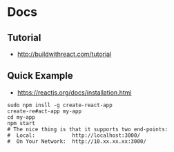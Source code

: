 # Docs
## Tutorial
* http://buildwithreact.com/tutorial

## Quick Example
* https://reactjs.org/docs/installation.html
```
sudo npm insll -g create-react-app
create-re#act-app my-app
cd my-app
npm start
# The nice thing is that it supports two end-points:
#  Local:            http://localhost:3000/
#  On Your Network:  http://10.xx.xx.xx:3000/
```
